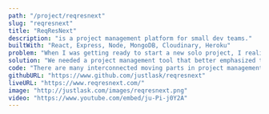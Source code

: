 ```yaml
---
path: "/project/reqresnext"
slug: "reqresnext"
title: "ReqResNext"
description: "is a project management platform for small dev teams."
builtWith: "React, Express, Node, MongoDB, Cloudinary, Heroku"
problem: "When I was getting ready to start a new solo project, I realized that there was no project management tool that was highly geared to a team of one, or even to a team of a few. Most large teams use not only one tool, but many. And that's great, but for a small project, it can become too much to keep track of - I wanted something simple."
solution: "We needed a project management tool that better emphasized the whole process, including being able to better visualize designs. <br></br><br></br>And importantly, to easily see the project’s progress from a bird’s eye view.<br></br><br></br>So I decided to emphasize the Project, Action, Task model for organizing development."
code: "There are many interconnected moving parts in project management, and therefore there is a great need to keep things organized.<br></br><br></br>And although there are many pieces and information models, I aimed to create the most minimal visualization and easiest 'flow' possible. This includes keeping all components nicely organized in their own folders."
githubURL: "https://www.github.com/justlask/reqresnext"
liveURL: "https://www.reqresnext.com/"
image: "http://justlask.com/images/reqresnext.png"
video: "https://www.youtube.com/embed/ju-Pi-j0Y2A"
---
```

